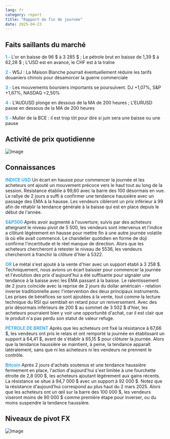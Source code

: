 ```yaml
---
lang: fr
category: report
title: "Rapport de fin de journée"
date: 2025-04-23
---
```



<h2>Faits saillants du marché</h2>
<strong style="color: #2caef7;">1 - </strong> L'or en baisse de 96 $ à 3 285 $ ; Le pétrole brut en baisse de 1,39 $ à 62,28 $ ; L'USD est en avance, le CHF est à la traîne

<strong style="color: #2caef7;">2 - </strong> WSJ : La Maison Blanche pourrait éventuellement réduire les tarifs douaniers chinois pour désamorcer la guerre commerciale

<strong style="color: #2caef7;">3 - </strong> Les mouvements boursiers importants se poursuivent. DJ +1,07%, S&P +1,67%, NASDAQ =2,50%

<strong style="color: #2caef7;">4 - </strong> L'AUDUSD plonge en dessous de la MA de 200 heures ; L'EURUSD passe en dessous de la MA de 200 heures

<strong style="color: #2caef7;">5 - </strong> Muller de la BCE : il est trop tôt pour dire si juin sera une baisse ou une pause



<h2>Activité de prix quotidienne</h2>
<img src="https://markleighedu.github.io/img/Apr-2025/23-Apr-2025/price.jpg" alt="Image"/>

<h2>Connaissances</h2>
<strong style="color: #2caef7;">INDICE USD</strong> Un écart en hausse pour commencer la journée et les acheteurs ont ajouté un mouvement précoce vers le haut tout au long de la session. Résistance établie à 99,60 avec la barre des 100 désormais en vue. Le rallye de 2 jours a suffi à confirmer une tendance haussière avec un passage des EMA à la hausse. Les vendeurs cibleront un prix inférieur à 99 afin de rétablir la tendance générale à la baisse qui est en place depuis le début de l'année.

<strong style="color: #2caef7;">S&P500</strong> Après avoir augmenté à l'ouverture, suivis par des acheteurs atteignant le niveau pivot de 5 500, les vendeurs sont intervenus et l'indice a clôturé légèrement en hausse pour mettre fin à une autre journée volatile là où elle avait commencé. Le chandelier quotidien en forme de doji confirme l'incertitude et le réel manque de direction. Alors que les acheteurs chercheront à retester le niveau de 5536, les vendeurs chercheront à franchir la clôture d'hier à 5322.

<strong style="color: #2caef7;">OR</strong> Le métal s'est ajouté à la vente d'hier avec un support établi à 3 258 $. Techniquement, nous avions un écart baissier pour commencer la journée et l'évolution des prix d'aujourd'hui a été suffisante pour signaler une tendance à la baisse avec les EMA passant à la baisse. Le ralentissement de 2 jours coïncide avec la reprise de 2 jours du dollar américain - relation inverse traditionnelle avec l'intervention des deux principaux instruments. Les prises de bénéfices se sont ajoutées à la vente, tout comme la lecture technique du RSI qui semblait en retard pour un renversement. Avec des prix désormais inférieurs de 200 $ au sommet de 3 502 $ d'hier, les acheteurs pourraient bien y voir une opportunité d'achat, car il est clair que le produit n'a pas perdu son statut de valeur refuge.

<strong style="color: #2caef7;">PÉTROLE DE BRENT</strong> Après que les acheteurs ont fixé la résistance à 67,66 $, les vendeurs ont pris le relais et ont remporté la journée en établissant un support à 64,41 $, avant de s'établir à 65,15 $ pour clôturer la journée. Alors que la tendance haussière se maintient, à peine, la tendance apparaît latéralement, sans que ni les acheteurs ni les vendeurs ne prennent le contrôle.

<strong style="color: #2caef7;">Bitcoin</strong> Après 2 jours d'achats soutenus et une tendance haussière fermement en place, l'action d'aujourd'hui s'est limitée à une fourchette étroite de 2,8 000 $, les acheteurs ajoutant légèrement aux gains récents. La résistance se situe à 94,7 000 $ avec un support à 92 000 $. Notez que la résistance d'aujourd'hui correspond au plus haut du 2 mars 2025. Alors que les acheteurs ont un œil sur la barre des 100 000 $, les vendeurs viseront moins de 90 000 $ comme première étape pour inverser, ou du moins suspendre la tendance haussière.



<h2>Niveaux de pivot FX</h2>
<img src="https://markleighedu.github.io/img/Apr-2025/23-Apr-2025/pivot.jpg" alt="Image"/>
